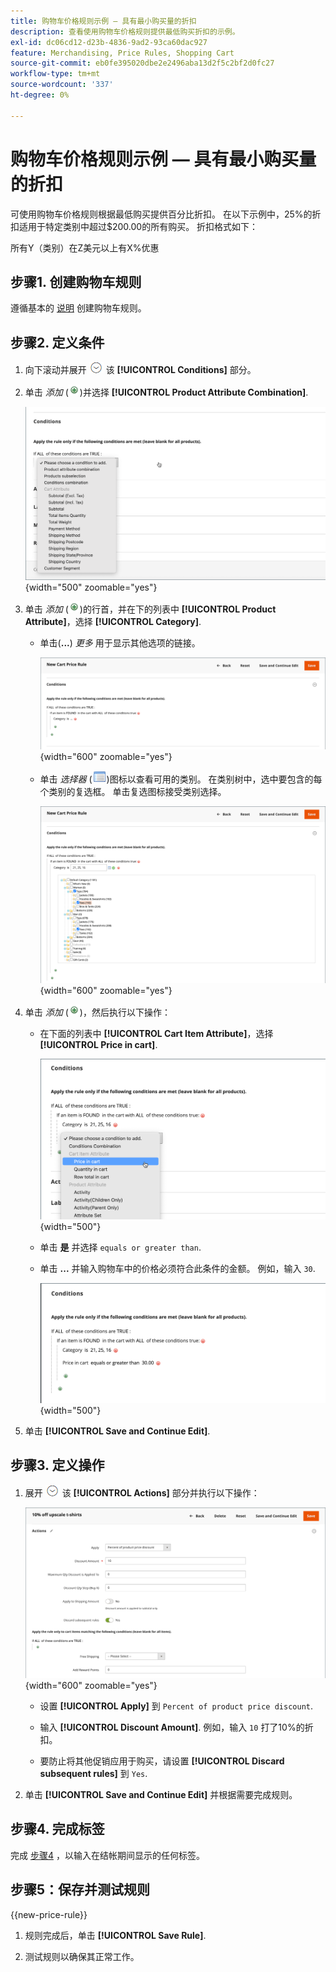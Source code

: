 ```yaml
---
title: 购物车价格规则示例 — 具有最小购买量的折扣
description: 查看使用购物车价格规则提供最低购买折扣的示例。
exl-id: dc06cd12-d23b-4836-9ad2-93ca60dac927
feature: Merchandising, Price Rules, Shopping Cart
source-git-commit: eb0fe395020dbe2e2496aba13d2f5c2bf2d0fc27
workflow-type: tm+mt
source-wordcount: '337'
ht-degree: 0%

---
```


# 购物车价格规则示例 — 具有最小购买量的折扣

可使用购物车价格规则根据最低购买提供百分比折扣。 在以下示例中，25%的折扣适用于特定类别中超过$200.00的所有购买。 折扣格式如下：

所有Y（类别）在Z美元以上有X%优惠

## 步骤1. 创建购物车规则

遵循基本的 [说明](price-rules-cart.md) 创建购物车规则。

## 步骤2. 定义条件

1. 向下滚动并展开 ![扩展选择器](../assets/icon-display-expand.png) 该 **[!UICONTROL Conditions]** 部分。

1. 单击 _添加_ (![“添加”图标](../assets/icon-add-green-circle.png))并选择 **[!UICONTROL Product Attribute Combination]**.

   ![购物车价格规则条件 — 产品属性组合](./assets/condition1.png){width="500" zoomable="yes"}

1. 单击 _添加_ (![“添加”图标](../assets/icon-add-green-circle.png))的行首，并在下的列表中 **[!UICONTROL Product Attribute]**，选择 **[!UICONTROL Category]**.

   - 单击(**...**) _更多_ 用于显示其他选项的链接。

     ![购物车价格规则条件 — 类别选项](./assets/condition3.png){width="600" zoomable="yes"}

   - 单击 _选择器_ (![列表图标](../assets/icon-list-chooser.png))图标以查看可用的类别。 在类别树中，选中要包含的每个类别的复选框。 单击复选图标接受类别选择。

     ![购物车价格规则条件 — 类别](./assets/condition4.png){width="600" zoomable="yes"}

1. 单击 _添加_ (![“添加”图标](../assets/icon-add-green-circle.png))，然后执行以下操作：

   - 在下面的列表中 **[!UICONTROL Cart Item Attribute]**，选择 **[!UICONTROL Price in cart]**.

     ![购物车价格规则条件 — 购物车项目属性](./assets/condition5.png){width="500"}

   - 单击 **是** 并选择 `equals or greater than`.

   - 单击 **...** 并输入购物车中的价格必须符合此条件的金额。 例如，输入 `30`.

     ![购物车价格规则条件 — 购物车中的价格](./assets/condition6.png){width="500"}

1. 单击 **[!UICONTROL Save and Continue Edit]**.

## 步骤3. 定义操作

1. 展开 ![扩展选择器](../assets/icon-display-expand.png) 该 **[!UICONTROL Actions]** 部分并执行以下操作：

   ![购物车价格规则操作](./assets/minimum-discount-actions.png){width="600" zoomable="yes"}

   - 设置 **[!UICONTROL Apply]** 到 `Percent of product price discount`.

   - 输入 **[!UICONTROL Discount Amount]**. 例如，输入 `10` 打了10%的折扣。

   - 要防止将其他促销应用于购买，请设置 **[!UICONTROL Discard subsequent rules]** 到 `Yes`.

1. 单击 **[!UICONTROL Save and Continue Edit]** 并根据需要完成规则。

## 步骤4. 完成标签

完成 [步骤4](price-rules-cart.md) ，以输入在结帐期间显示的任何标签。

## 步骤5：保存并测试规则

{{new-price-rule}}

1. 规则完成后，单击 **[!UICONTROL Save Rule]**.

1. 测试规则以确保其正常工作。
